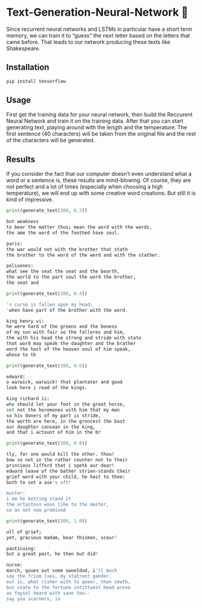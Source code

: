 # Text-Generation-Neural-Network :pencil:
Since recurrent neural networks and LSTMs in particular have a short term memory, we can train it to “guess” the next letter based on the letters that came before. That leads to our network producing these texts like Shakespeare. 

## Installation
```bash
pip install tensorflow
```
## Usage
First get the training data for your neural network, then build the Reccurent Neural Network and train it on the training data.
After that you can start generating text, playing around with the length and the temperature. The first sentence (40 characters) will be taken from the original file and the rest of the characters will be generated.

## Results
If you consider the fact that our computer doesn’t even understand what a word or a sentence is, these results are mind-blowing. Of course, they are not perfect and a lot of times (especially when choosing a high temperature), we will end up with some creative word creations. But still it is kind of impressive.
```python
print(generate_text(300, 0.2))
```
```bash
but weakness
to bear the matter thus; mean the word with the words,
the ame the word of the foothed have soul.

paris:
the war would not with the brother that stath
the brother to the word of the word and with the stather.

polixenes:
what see the seat the seat and the bearth,
the world to the part soul the word the brother,
the seat and
```
```python
print(generate_text(300, 0.4))
```
```bash
's curse is fallen upon my head;
'when have part of the brother with the word.

king henry vi:
he were hard of the greens and the boness
of my son with fair so the fallores and him,
the with his head the strong and stride with state
that word may speak the daughter and the brather
word the hast of the heaven soul of him speak,
whose to th
```
```python
print(generate_text(300, 0.6))
```
```bash
edward:
o warwick, warwick! that plantater and good
look here i read of the kings.

king richard ii:
who should let your foot in the great horse,
set not the heremones with him that my man
so his doners of my part is stride,
the worth are here, in the groncest the bast
our daughter consean in the king,
and that i actount of him in the br
```
```python
print(generate_text(300, 0.8))
```
```bash
tly, for one would kill the other. thou!
bow so not in the rather counter not to their
princious lifford that i spetk our dear!
edward leave of the bather strien-stands their
grief word with your child, he hast to thee:
both to set a ase's oft!

mucter:
i am he betting stand it
the artaitous woos like to the master,
so as not now promised
```
```python
print(generate_text(300, 1.0))
```
```bash
ull of grief;
yet, gracious madam, bear thismon, scour?     

pauticuing:
but a great past, he then but did?

nurse:
march, quues out some swooldod, i'll much     
say the friom lies, my statrent gander.       
our is, what risher with to queer, than sewth,
but state to the fortune intittuest head wrove
as faysol heard with save too--
say you scarners, in
```
